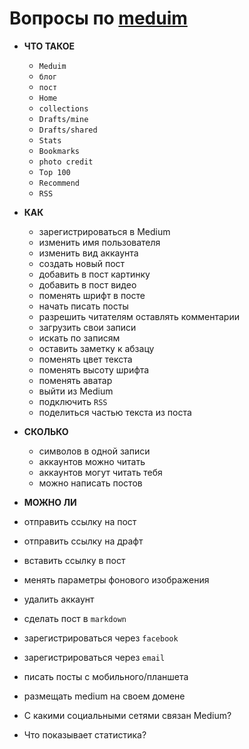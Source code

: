 # Вопросы по [meduim](http://medium.com/)


 - **ЧТО ТАКОЕ**
   - `Meduim`
   - `блог`
   - `пост`
   - `Home`
   - `collections`
   - `Drafts/mine`
   - `Drafts/shared`
   - `Stats`
   - `Bookmarks`
   - `photo credit`
   - `Top 100`
   - `Recommend`
   - `RSS`
   
 - **КАК**
   - зарегистрироваться в Medium
   - изменить имя пользователя
   - изменить вид аккаунта
   - создать новый пост
   - добавить в пост картинку
   - добавить в пост видео
   - поменять шрифт в посте
   - начать писать посты
   - разрешить читателям оставлять комментарии 
   - загрузить свои записи
   - искать по записям
   - оставить заметку к абзацу
   - поменять цвет текста
   - поменять высоту шрифта
   - поменять аватар
   - выйти из Medium
   - подключить `RSS`
   - поделиться частью текста из поста


 - **СКОЛЬКО**
   - символов в одной записи
   - аккаунтов можно читать
   - аккаунтов могут читать тебя
   - можно написать постов


 - **МОЖНО ЛИ** 
  - отправить ссылку на пост
  - отправить ссылку на драфт
  - вставить ссылку в пост
  - менять параметры фонового изображения
  - удалить аккаунт
  - сделать пост в `markdown`
  - зарегистрироваться через `facebook`
  - зарегистрироваться через `email`
  - писать посты с мобильного/планшета
  - размещать medium на своем домене



 - С какими социальными сетями связан Medium?
 - Что показывает статистика?






